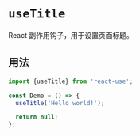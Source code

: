 # `useTitle`

React 副作用钩子，用于设置页面标题。


## 用法

```jsx
import {useTitle} from 'react-use';

const Demo = () => {
  useTitle('Hello world!');

  return null;
};
```
